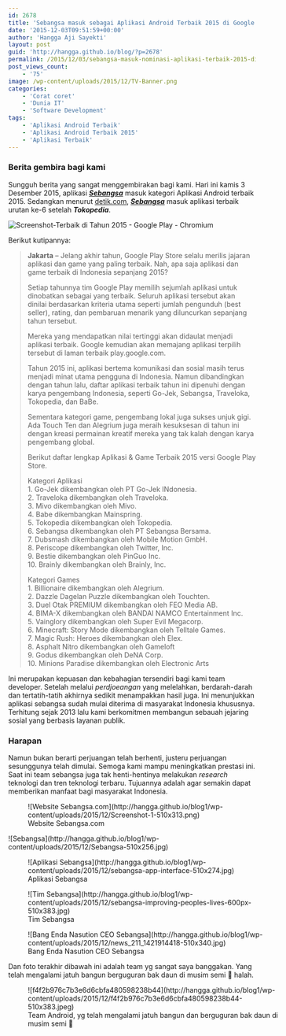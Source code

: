 ```yaml
---
id: 2678
title: 'Sebangsa masuk sebagai Aplikasi Android Terbaik 2015 di Google PlayStore'
date: '2015-12-03T09:51:59+00:00'
author: 'Hangga Aji Sayekti'
layout: post
guid: 'http://hangga.github.io/blog/?p=2678'
permalink: /2015/12/03/sebangsa-masuk-nominasi-aplikasi-terbaik-2015-di-playstore/
post_views_count:
    - '75'
image: /wp-content/uploads/2015/12/TV-Banner.png
categories:
    - 'Corat coret'
    - 'Dunia IT'
    - 'Software Development'
tags:
    - 'Aplikasi Android Terbaik'
    - 'Aplikasi Android Terbaik 2015'
    - 'Aplikasi Terbaik'
---
```


### Berita gembira bagi kami

Sungguh berita yang sangat menggembirakan bagi kami. Hari ini kamis 3 Desember 2015, aplikasi [***Sebangsa***](http://sebangsa.com) masuk kategori Aplikasi Android terbaik 2015. Sedangkan menurut [detik.com](http://inet.detik.com/read/2015/12/03/110814/3086725/732/go-jek-teratas-ini-10-aplikasi-android-terbaik-2015 "inet.detik.com"), [***Sebangsa***](http://sebangsa.com "Sebangsa") masuk aplikasi terbaik urutan ke-6 setelah ***Tokopedia***.

![Screenshot-Terbaik di Tahun 2015 - Google Play - Chromium](http://hangga.github.io/blog1/wp-content/uploads/2015/12/Screenshot-Terbaik-di-Tahun-2015-Google-Play-Chromium-510x277.png)

Berikut kutipannya:

> **Jakarta** – Jelang akhir tahun, Google Play Store selalu merilis jajaran aplikasi dan game yang paling terbaik. Nah, apa saja aplikasi dan game terbaik di Indonesia sepanjang 2015?
> 
> Setiap tahunnya tim Google Play memilih sejumlah aplikasi untuk dinobatkan sebagai yang terbaik. Seluruh aplikasi tersebut akan dinilai berdasarkan kriteria utama seperti jumlah pengunduh (best seller), rating, dan pembaruan menarik yang diluncurkan sepanjang tahun tersebut.
> 
> Mereka yang mendapatkan nilai tertinggi akan didaulat menjadi aplikasi terbaik. Google kemudian akan memajang aplikasi terpilih tersebut di laman terbaik play.google.com.
> 
> Tahun 2015 ini, aplikasi bertema komunikasi dan sosial masih terus menjadi minat utama pengguna di Indonesia. Namun dibandingkan dengan tahun lalu, daftar aplikasi terbaik tahun ini dipenuhi dengan karya pengembang Indonesia, seperti Go-Jek, Sebangsa, Traveloka, Tokopedia, dan BaBe.
> 
> Sementara kategori game, pengembang lokal juga sukses unjuk gigi. Ada Touch Ten dan Alegrium juga meraih kesuksesan di tahun ini dengan kreasi permainan kreatif mereka yang tak kalah dengan karya pengembang global.
> 
> Berikut daftar lengkap Aplikasi &amp; Game Terbaik 2015 versi Google Play Store.
> 
> Kategori Aplikasi  
> 1\. Go-Jek dikembangkan oleh PT Go-Jek INdonesia.  
> 2\. Traveloka dikembangkan oleh Traveloka.  
> 3\. Mivo dikembangkan oleh Mivo.  
> 4\. Babe dikembangkan Mainspring.  
> 5\. Tokopedia dikembangkan oleh Tokopedia.  
> 6\. Sebangsa dikembangkan oleh PT Sebangsa Bersama.  
> 7\. Dubsmash dikembangkan oleh Mobile Motion GmbH.  
> 8\. Periscope dikembangkan oleh Twitter, Inc.  
> 9\. Bestie dikembangkan oleh PinGuo Inc.  
> 10\. Brainly dikembangkan oleh Brainly, Inc.
> 
> Kategori Games  
> 1\. Billionaire dikembangkan oleh Alegrium.  
> 2\. Dazzle Dagelan Puzzle dikembangkan oleh Touchten.  
> 3\. Duel Otak PREMIUM dikembangkan oleh FEO Media AB.  
> 4\. BIMA-X dikembangkan oleh BANDAI NAMCO Entertainment Inc.  
> 5\. Vainglory dikembangkan oleh Super Evil Megacorp.  
> 6\. Minecraft: Story Mode dikembangkan oleh Telltale Games.  
> 7\. Magic Rush: Heroes dikembangkan oleh Elex.  
> 8\. Asphalt Nitro dikembangkan oleh Gameloft  
> 9\. Godus dikembangkan oleh DeNA Corp.  
> 10\. Minions Paradise dikembangkan oleh Electronic Arts

Ini merupakan kepuasan dan kebahagian tersendiri bagi kami team developer. Setelah melalui *perdjoeangan* yang melelahkan, berdarah-darah dan tertatih-tatih akhirnya sedikit menampakkan hasil juga. Ini menunjukkan aplikasi sebangsa sudah mulai diterima di masyarakat Indonesia khususnya. Terhitung sejak 2013 lalu kami berkomitmen membangun sebauah jejaring sosial yang berbasis layanan publik.

### Harapan

Namun bukan berarti perjuangan telah berhenti, justeru perjuangan sesunggunya telah dimulai. Semoga kami mampu meningkatkan prestasi ini. Saat ini team sebangsa juga tak henti-hentinya melakukan *research* teknologi dan tren teknologi terbaru. Tujuannya adalah agar semakin dapat memberikan manfaat bagi masyarakat Indonesia.

<figure aria-describedby="caption-attachment-2690" class="wp-caption aligncenter" id="attachment_2690" style="width: 510px">![Website Sebangsa.com](http://hangga.github.io/blog1/wp-content/uploads/2015/12/Screenshot-1-510x313.png)<figcaption class="wp-caption-text" id="caption-attachment-2690">Website Sebangsa.com</figcaption></figure>![Sebangsa](http://hangga.github.io/blog1/wp-content/uploads/2015/12/Sebangsa-510x256.jpg)

<figure aria-describedby="caption-attachment-2684" class="wp-caption aligncenter" id="attachment_2684" style="width: 510px">![Aplikasi Sebangsa](http://hangga.github.io/blog1/wp-content/uploads/2015/12/sebangsa-app-interface-510x274.jpg)<figcaption class="wp-caption-text" id="caption-attachment-2684">Aplikasi Sebangsa</figcaption></figure><figure aria-describedby="caption-attachment-2685" class="wp-caption aligncenter" id="attachment_2685" style="width: 510px">![Tim Sebangsa](http://hangga.github.io/blog1/wp-content/uploads/2015/12/sebangsa-improving-peoples-lives-600px-510x383.jpg)<figcaption class="wp-caption-text" id="caption-attachment-2685">Tim Sebangsa</figcaption></figure><figure aria-describedby="caption-attachment-2686" class="wp-caption aligncenter" id="attachment_2686" style="width: 510px">![Bang Enda Nasution CEO Sebangsa](http://hangga.github.io/blog1/wp-content/uploads/2015/12/news_211_1421914418-510x340.jpg)<figcaption class="wp-caption-text" id="caption-attachment-2686">Bang Enda Nasution CEO Sebangsa</figcaption></figure>Dan foto terakhir dibawah ini adalah team yg sangat saya banggakan. Yang telah mengalami jatuh bangun berguguran bak daun di musim semi 🙂 halah.

<figure aria-describedby="caption-attachment-2691" class="wp-caption aligncenter" id="attachment_2691" style="width: 510px">![f4f2b976c7b3e6d6cbfa480598238b44](http://hangga.github.io/blog1/wp-content/uploads/2015/12/f4f2b976c7b3e6d6cbfa480598238b44-510x383.jpeg)<figcaption class="wp-caption-text" id="caption-attachment-2691">Team Android, yg telah mengalami jatuh bangun dan berguguran bak daun di musim semi 🙂</figcaption></figure>